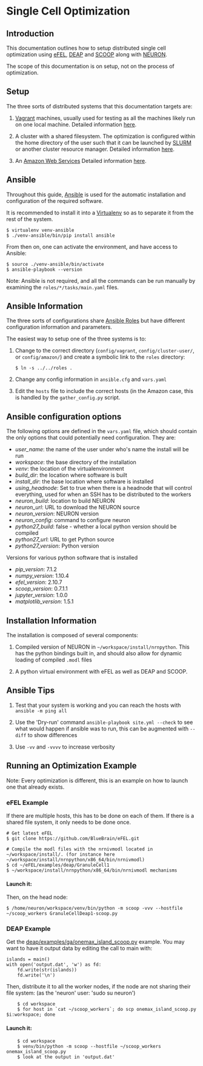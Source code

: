 # Single Cell Optimization

## Introduction

This documentation outlines how to setup distributed single cell optimization
using [eFEL](https://github.com/BlueBrain/eFEL), [DEAP](http://deap.readthedocs.org/en/master/)
and [SCOOP](scoop.readthedocs.org) along with [NEURON](www.neuron.yale.edu).

The scope of this documentation is on setup, not on the process of
optimization.

## Setup

The three sorts of distributed systems that this documentation targets are:

1. [Vagrant](https://www.vagrantup.com/) machines, usually used for testing
  as all the machines likely run on one local machine.  Detailed
  information [here](config/vagrant/README.md).

2. A cluster with a shared filesystem.  The optimization is configured
  within the home directory of the user such that it can be launched by
  [SLURM](https://computing.llnl.gov/linux/slurm/) or another cluster
  resource manager.  Detailed information [here](config/cluster-user/README.md).

3. An [Amazon Web Services](https://aws.amazon.com/) Detailed
  information [here](config/amazon/README.md).


## Ansible

Throughout this guide, [Ansible](http://www.ansible.com/) is used for the
automatic installation and configuration of the required software.

It is recommended to install it into a [Virtualenv](https://virtualenv.readthedocs.org/en/latest/)
so as to separate it from the rest of the system.
```
$ virtualenv venv-ansible
$ ./venv-ansible/bin/pip install ansible
```

From then on, one can activate the environment, and have access to Ansible:
```
$ source ./venv-ansible/bin/activate
$ ansible-playbook --version
```

Note: Ansible is not required, and all the commands can be run manually by
examining the `roles/*/tasks/main.yaml` files.


## Ansible Information

The three sorts of configurations share [Ansible Roles](http://docs.ansible.com/ansible/playbooks_roles.html#roles) but have different configuration information and parameters.

The easiest way to setup one of the three systems is to:

1. Change to the correct directory (`config/vagrant`, `config/cluster-user/`, or
   `config/amazon/`) and create a symbolic link to the `roles` directory:

   `$ ln -s ../../roles .`

2. Change any config information in `ansible.cfg` and `vars.yaml`

3. Edit the `hosts` file to include the correct hosts (in the Amazon case,
   this is handled by the `gather_config.py` script.


## Ansible configuration options

The following options are defined in the `vars.yaml` file, which should
contain the only options that could potentially need configuration.  They are:

- *user_name*: the name of the user under who's name the install will be run
- *workspace*: the base directory of the installation
- *venv*: the location of the virtualenvironment
- *build_dir*: the location where software is built
- *install_dir*: the base location where software is installed
- *using_headnode*: Set to true when there is a headnode that will control
  everything, used for when an SSH has to be distributed to the workers
- *neuron_build*: location to build NEURON
- *neuron_url*: URL to download the NEURON source
- *neuron_version*: NEURON version
- *neuron_config*: command to configure neuron
- *python27_build*: false - whether a local python version should be compiled
- *python27_url*: URL to get Python source
- *python27_version*: Python version

Versions for various python software that is installed
- *pip_version*: 7.1.2
- *numpy_version*: 1.10.4
- *efel_version*: 2.10.7
- *scoop_version*: 0.7.1.1
- *jupyter_version*: 1.0.0
- *matplotlib_version*: 1.5.1

## Installation Information

The installation is composed of several components:

1. Compiled version of NEURON in `~/workspace/install/nrnpython`.  This has
   the python bindings built in, and should also allow for dynamic loading of
   compiled `.modl` files

2. A python virtual environment with eFEL as well as DEAP and SCOOP.


## Ansible Tips

1. Test that your system is working and you can reach the hosts with `ansible -m ping all`

2. Use the 'Dry-run' command `ansible-playbook site.yml --check` to see what
   would happen if ansible was to run, this can be augmented with `--diff` to
   show differences

3. Use `-vv` and `-vvvv` to increase verbosity


## Running an Optimization Example

Note: Every optimization is different, this is an example on how to launch one
that already exists.

### eFEL Example

If there are multiple hosts, this has to be done on each of them.  If there is 
a shared file system, it only needs to be done once.
```
# Get latest eFEL
$ git clone https://github.com/BlueBrain/eFEL.git

# Compile the modl files with the nrnivmodl located in ~/workspace/install/. (for instance here ~/workspace/install/nrnpython/x86_64/bin/nrnivmodl)
$ cd ~/eFEL/examples/deap/GranuleCell1
$ ~/workspace/install/nrnpython/x86_64/bin/nrnivmodl mechanisms
```


#### Launch it:
Then, on the head node:
```
$ /home/neuron/workspace/venv/bin/python -m scoop -vvv --hostfile ~/scoop_workers GranuleCellDeap1-scoop.py
```
### DEAP Example

Get the [deap/examples/ga/onemax_island_scoop.py](https://github.com/DEAP/deap/blob/master/examples/ga/onemax_island_scoop.py) example.  You may want to
have it output data by editing the call to main with:

```
islands = main()
with open('output.dat', 'w') as fd:
    fd.write(str(islands))
    fd.write('\n')
```

Then, distribute it to all the worker nodes, if the node are not sharing their file system:
    (as the 'neuron' user: 'sudo su neuron')
```
    $ cd workspace
    $ for host in `cat ~/scoop_workers`; do scp onemax_island_scoop.py $i:workspace; done
```

#### Launch it:
```
    $ cd workspace
    $ venv/bin/python -m scoop --hostfile ~/scoop_workers onemax_island_scoop.py
    $ look at the output in 'output.dat'
```
